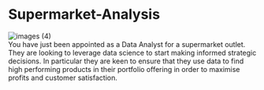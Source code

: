 # Supermarket-Analysis
![images (4)](https://user-images.githubusercontent.com/93763604/232142621-c07f6917-6515-48f3-881d-bdb1b5fdc3e6.jpeg)
</br>
You have just been appointed as a Data Analyst for a supermarket outlet. They are looking to leverage data science to start making informed strategic decisions. In particular they are keen to ensure that they use data to find high performing products in their portfolio offering in order to maximise profits and customer satisfaction.
